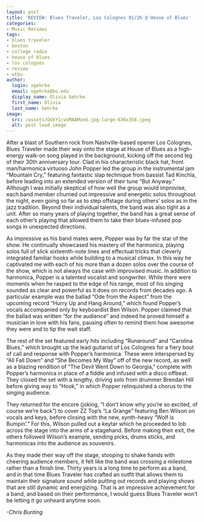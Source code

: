 ```yaml
---
layout: post
title: 'REVIEW: Blues Traveler, Los Colognes 01/26 @ House of Blues'
categories:
- Music Reviews
tags:
- blues traveler
- boston
- college radio
- house of blues
- los colognes
- review
- wtbu
author:
  login: ogehrke
  email: ogehrke@bu.edu
  display_name: Olivia Gehrke
  first_name: Olivia
  last_name: Gehrke
image:
  src: /assets/DUkY1cvUMAAMzeU.jpg-large-636x358.jpeg
  alt: post lead image
---
```


After a blast of Southern rock from Nashville-based opener Los Colognes, Blues Traveler made their way onto the stage at House of Blues as a high-energy walk-on song played in the background, kicking off the second leg of their 30th anniversary tour. Clad in his characteristic black hat, front man/harmonica virtuoso John Popper led the group in the instrumental jam “Mountain Cry,” featuring fantastic slap technique from bassist Tad Kinchla, before leading into an extended version of their tune “But Anyway.” Although I was initially skeptical of how well the group would improvise, each band member churned out impressive and energetic solos throughout the night, even going so far as to step offstage during others’ solos as in the jazz tradition. Beyond their individual talents, the band was also tight as a unit. After so many years of playing together, the band has a great sense of each other’s playing that allowed them to take their blues-infused pop songs in unexpected directions.

As impressive as his band mates were, Popper was by far the star of the show. He continually showcased his mastery of the harmonica, playing solos full of slick sixteenth-note lines and effectual tricks that cleverly integrated familiar hooks while building to a musical climax. In this way he captivated me with each of his more than a dozen solos over the course of the show, which is not always the case with improvised music. In addition to harmonica, Popper is a talented vocalist and songwriter. While there were moments when he rasped to the edge of his range, most of his singing sounded as clear and powerful as it does on records from decades ago. A particular example was the ballad “Ode from the Aspect” from the upcoming record “Hurry Up and Hang Around,” which found Popper’s vocals accompanied only by keyboardist Ben Wilson. Popper claimed that the ballad was written “for the audience” and indeed he proved himself a musician in love with his fans, pausing often to remind them how awesome they were and to tip the wait staff.   

The rest of the set featured early hits including “Runaround” and “Carolina Blues,” which brought up the lead guitarist of Los Colognes for a fiery bout of call and response with Popper’s harmonica. These were interspersed by “All Fall Down” and “She Becomes My Way” off of the new record, as well as a blazing rendition of “The Devil Went Down to Georgia,” complete with Popper’s harmonica in place of a fiddle and infused with a disco offbeat. They closed the set with a lengthy, driving solo from drummer Brendan Hill before giving way to “Hook,” in which Popper relinquished a chorus to the singing audience.

They returned for the encore (joking, “I don’t know why you’re so excited, of course we’re back”) to cover ZZ Top’s “La Grange” featuring Ben Wilson on vocals and keys, before closing with the new, synth-heavy “Wolf is Bumpin’.” For this, Wilson pulled out a keytar which he proceeded to lob across the stage into the arms of a stagehand. Before making their exit, the others followed Wilson’s example, sending picks, drums sticks, and harmonicas into the audience as souvenirs.

As they made their way off the stage, stooping to shake hands with cheering audience members, it felt like the band was crossing a milestone rather than a finish line. Thirty years is a long time to perform as a band, and in that time Blues Traveler has crafted an outfit that allows them to maintain their signature sound while putting out records and playing shows that are still dynamic and energizing. That is an impressive achievement for a band, and based on their performance, I would guess Blues Traveler won’t be letting it go unheard anytime soon.

_\-Chris Bunting_